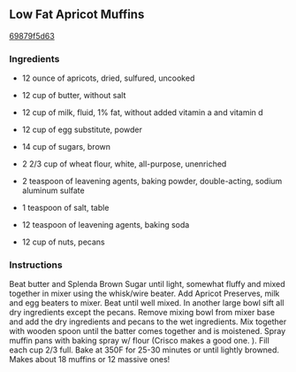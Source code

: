 ## Low Fat Apricot Muffins

[69879f5d63](http://www.food.com/recipe/low-fat-apricot-muffins-272019)

### Ingredients

 - 12 ounce of apricots, dried, sulfured, uncooked

 - 12 cup of butter, without salt

 - 12 cup of milk, fluid, 1% fat, without added vitamin a and vitamin d

 - 12 cup of egg substitute, powder

 - 14 cup of sugars, brown

 - 2 2/3 cup of wheat flour, white, all-purpose, unenriched

 - 2 teaspoon of leavening agents, baking powder, double-acting, sodium aluminum sulfate

 - 1 teaspoon of salt, table

 - 12 teaspoon of leavening agents, baking soda

 - 12 cup of nuts, pecans

### Instructions

Beat butter and Splenda Brown Sugar until light, somewhat fluffy and mixed together in mixer using the whisk/wire beater. Add Apricot Preserves, milk and egg beaters to mixer. Beat until well mixed. In another large bowl sift all dry ingredients except the pecans. Remove mixing bowl from mixer base and add the dry ingredients and pecans to the wet ingredients. Mix together with wooden spoon until the batter comes together and is moistened. Spray muffin pans with baking spray w/ flour (Crisco makes a good one. ). Fill each cup 2/3 full. Bake at 350F for 25-30 minutes or until lightly browned. Makes about 18 muffins or 12 massive ones!